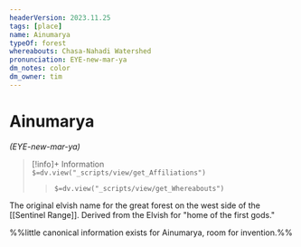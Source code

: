```yaml
---
headerVersion: 2023.11.25
tags: [place]
name: Ainumarya
typeOf: forest
whereabouts: Chasa-Nahadi Watershed
pronunciation: EYE-new-mar-ya
dm_notes: color
dm_owner: tim
---
```

# Ainumarya
*(EYE-new-mar-ya)*
>[!info]+ Information  
> `$=dv.view("_scripts/view/get_Affiliations")`  
>> `$=dv.view("_scripts/view/get_Whereabouts")`

The original elvish name for the great forest on the west side of the [[Sentinel Range]]. Derived from the Elvish for "home of the first gods."

%%little canonical information exists for Ainumarya, room for invention.%%